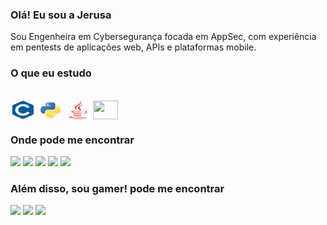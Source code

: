 ### Olá! Eu sou a Jerusa 

Sou Engenheira em Cybersegurança focada em AppSec, com experiência em pentests de aplicações web, APIs e plataformas mobile.


### O que eu estudo

<div style "display: inline_block"><br>
<img align="center" height="30" width="40" src="https://raw.githubusercontent.com/devicons/devicon/master/icons/c/c-plain.svg">
<img align="center" height="30" width="40" src="https://raw.githubusercontent.com/devicons/devicon/master/icons/python/python-original.svg">
<img align="center" height="30" width="40" src="https://raw.githubusercontent.com/devicons/devicon/master/icons/java/java-plain.svg">
<img align="center" height="30" width="40" src="https://cdn-icons-png.flaticon.com/512/921/921594.png">
</div>

### Onde pode me encontrar

<div>

<a href="https://www.instagram.com/_dearje/" target="_blank"><img src="https://img.shields.io/badge/Instagram-E4405F?style=for-the-badge&logo=instagram&logoColor=white" targert="_blank"></a>
<a href="https://www.twitch.tv/jerusag" target="_blank"><img src="https://img.shields.io/badge/Twitch-9146FF?style=for-the-badge&logo=twitch&logoColor=white" targert="_blank"></a>
<a href="user:wh0isje" target="_blank"><img src="https://img.shields.io/badge/Discord-7289DA?style=for-the-badge&logo=discord&logoColor=white" targert="_blank"></a>
<a href="mailto:jesa.cg@gmail.com" target="_blank"><img src="https://img.shields.io/badge/Gmail-D14836?style=for-the-badge&logo=gmail&logoColor=white" targert="_blank"></a>
<a href="https://www.linkedin.com/in/jerusacg/" target="_blank"><img src="https://img.shields.io/badge/LinkedIn-0077B5?style=for-the-badge&logo=linkedin&logoColor=white" targert="_blank"></a>

</div>

### Além disso, sou gamer! pode me encontrar

<div>

<a href="https://steamcommunity.com/id/jerusag/" target="_blank"><img src="https://img.shields.io/badge/Steam-000000?style=for-the-badge&logo=steam&logoColor=white" targert="_blank"></a>
<a href="Ywaine#1490" target="_blank"><img src="https://img.shields.io/badge/Battle.net-000?style=for-the-badge&logo=battle.net&logoColor=148EFF" targert="_blank"></a>
<a href="Ywaine#BR1" target="_blank"><img src="https://img.shields.io/badge/Riot_Games-D32936?style=for-the-badge&logo=riot-games&logoColor=white" targert="_blank"></a>

</div>
